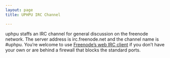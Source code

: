 ```yaml
---
layout: page
title: UPHPU IRC Channel

---
```


uphpu staffs an IRC channel for general discussion on the freenode network. The server address is irc.freenode.net and the channel name is #uphpu. You’re welcome to use <a href="http://webchat.freenode.net/?channels=uphpu">Freenode’s web IRC client</a> if you don’t have your own or are behind a firewall that blocks the standard ports.
